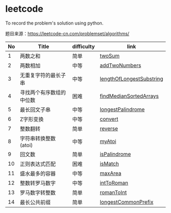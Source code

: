 # leetcode
To record the problem's solution using python.

题目来源：https://leetcode-cn.com/problemset/algorithms/

No  | Title | difficulty | link
---- | ---- | ---- | ----
1 | 两数之和 | 简单 | [twoSum](https://github.com/Zhenjiang-Liu/leetcode/blob/master/twoSum/twoSum.py)
2 | 两数相加 | 中等 | [addTwoNumbers](https://github.com/Zhenjiang-Liu/leetcode/blob/master/addTwoNumbers/addTwoNumbers.py)
3 | 无重复字符的最长子串 | 中等 | [lengthOfLongestSubstring](https://github.com/Zhenjiang-Liu/leetcode/blob/master/lengthOfLongestSubstring/lengthOfLongestSubstring.py)
4 | 寻找两个有序数组的中位数 | 困难 | [findMedianSortedArrays](https://github.com/Zhenjiang-Liu/leetcode/blob/master/findMedianSortedArrays/findMedianSortedArrays.py)
5 | 最长回文子串 | 中等 | [longestPalindrome](https://github.com/Zhenjiang-Liu/leetcode/blob/master/longestPalindrome/longestPalindrome.py)
6 | Z字形变换 | 中等 | [convert](https://github.com/Zhenjiang-Liu/leetcode/blob/master/convert/convert.py)
7 | 整数翻转 | 简单 | [reverse](https://github.com/Zhenjiang-Liu/leetcode/blob/master/reverse/reverse.py)
8 | 字符串转换整数 (atoi) | 中等 | [myAtoi](https://github.com/Zhenjiang-Liu/leetcode/blob/master/myAtoi/myAtoi.py)
9 | 回文数 | 简单 | [isPalindrome](https://github.com/Zhenjiang-Liu/leetcode/blob/master/isPalindrome/isPalindrome.py)
10 | 正则表达式匹配 | 困难 | [isMatch](./isMatch/isMatch.py)
11 | 盛水最多的容器 | 中等 | [maxArea](./maxArea/maxArea.py)
12 | 整数转罗马数字 | 中等 | [intToRoman](./intToRoman/intToRoman.py)
13 | 罗马数字转整数 | 简单 | [romanToInt](./romanToInt/romanToInt.py)
14 | 最长公共前缀 | 简单 | [longestCommonPrefix](./longestCommonPrefix/longestCommonPrefix.py)
